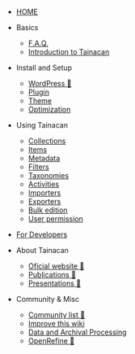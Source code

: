 * [HOME](/)
 
* Basics
    * [F.A.Q.](faq.md)
    * [Introduction to Tainacan](introduction-to-tainacan.md)
* Install and Setup
    * [WordPress :link:](http://codex.wordpress.org/pt-br:P%C3%A1gina_Inicial ':ignore')
    * [Plugin](plugin.md)
    * [Theme](theme.md)
    * [Optimization](optimization.md)
* Using Tainacan
    * [Collections](collections.md)
    * [Items](items.md)
    * [Metadata](metadata.md)
    * [Filters](filters.md)
    * [Taxonomies](taxonomies.md)
    * [Activities](/pt-br/activities.md)
    * [Importers](importers.md)
    * [Exporters](exporters.md)
    * [Bulk edition](bulk-edition)
    * [User permission](user-permission.md)
* [For Developers](/dev/)
* About Tainacan
    * [Oficial website :link:](https://tainacan.org/ ':ignore')
    * [Publications :link:](http://pesquisa.medialab.ufg.br/artigos/ ':ignore')
    * [Presentations :link:](https://wiki.tainacan.org/index.php?title=Apresenta%C3%A7%C3%B5es ':ignore')
* Community & Misc
    * [Community list :link:](https://lists.riseup.net/www/subscribe/tainacan ':ignore')
    * [Improve this wiki](improve-this-wiki.md)
    * [Data and Archival Processing](data-processing.md)
    * [OpenRefine :link:](http://openrefine.org/ ':ignore')
 